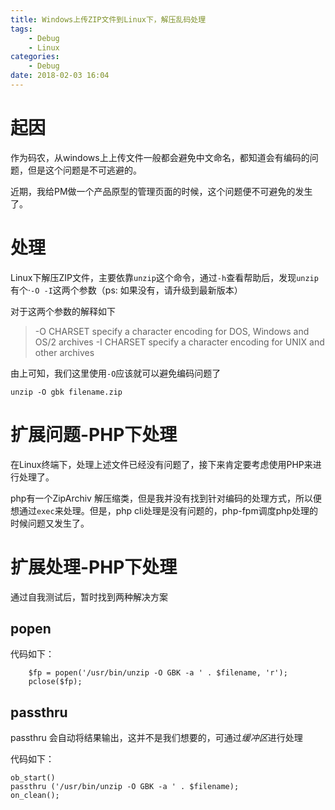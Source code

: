```yaml
---
title: Windows上传ZIP文件到Linux下，解压乱码处理
tags: 
    - Debug
    - Linux
categories:
    - Debug
date: 2018-02-03 16:04
---
```




# 起因

作为码农，从windows上上传文件一般都会避免中文命名，都知道会有编码的问题，但是这个问题是不可逃避的。

近期，我给PM做一个产品原型的管理页面的时候，这个问题便不可避免的发生了。

<!--more-->

# 处理

Linux下解压ZIP文件，主要依靠`unzip`这个命令，通过`-h`查看帮助后，发现`unzip`有个·`-O -I`这两个参数（ps: 如果没有，请升级到最新版本）

对于这两个参数的解释如下

>   -O CHARSET  specify a character encoding for DOS, Windows and OS/2 archives
>   -I CHARSET  specify a character encoding for UNIX and other archives

由上可知，我们这里使用`-O`应该就可以避免编码问题了

~~~
unzip -O gbk filename.zip
~~~

# 扩展问题-PHP下处理

在Linux终端下，处理上述文件已经没有问题了，接下来肯定要考虑使用PHP来进行处理了。

php有一个ZipArchiv 解压缩类，但是我并没有找到针对编码的处理方式，所以便想通过`exec`来处理。但是，php cli处理是没有问题的，php-fpm调度php处理的时候问题又发生了。

# 扩展处理-PHP下处理

通过自我测试后，暂时找到两种解决方案

## popen

代码如下：

~~~
	$fp = popen('/usr/bin/unzip -O GBK -a ' . $filename, 'r');
	pclose($fp);
~~~

## passthru

passthru 会自动将结果输出，这并不是我们想要的，可通过*缓冲区*进行处理

代码如下：

~~~
ob_start()
passthru ('/usr/bin/unzip -O GBK -a ' . $filename);
on_clean();
~~~

